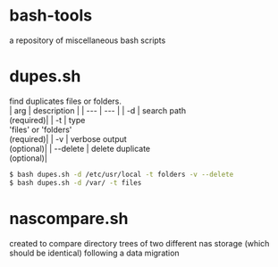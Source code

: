 # bash-tools
a repository of miscellaneous bash scripts

# dupes.sh
find duplicates files or folders.<br>
 | arg | description |
 | --- | --- |
 | -d  | search path <br> (required)|
 | -t  | type <br> 'files' or 'folders' <br> (required)|
 | -v  | verbose output <br> (optional)|
 | --delete  | delete duplicate <br> (optional)|

```bash
$ bash dupes.sh -d /etc/usr/local -t folders -v --delete 
$ bash dupes.sh -d /var/ -t files 
```
 
 # nascompare.sh
 created to compare directory trees of two different nas storage (which should be identical) following a data migration 
 
